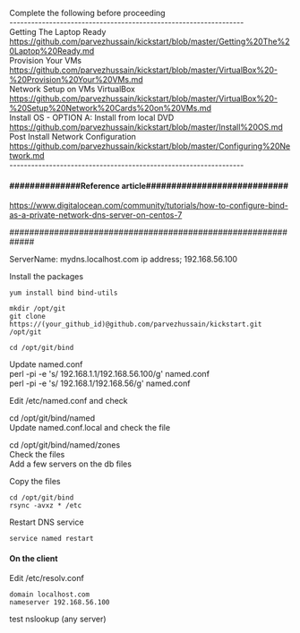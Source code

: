 Complete the following before proceeding <br>
----------------------------------------------------------------- <br>
Getting The Laptop Ready <br>
https://github.com/parvezhussain/kickstart/blob/master/Getting%20The%20Laptop%20Ready.md <br>
Provision Your VMs <br>
https://github.com/parvezhussain/kickstart/blob/master/VirtualBox%20-%20Provision%20Your%20VMs.md <br> 
Network Setup on VMs VirtualBox <br>
https://github.com/parvezhussain/kickstart/blob/master/VirtualBox%20-%20Setup%20Network%20Cards%20on%20VMs.md <br>
Install OS - OPTION A: Install from local DVD <br>
https://github.com/parvezhussain/kickstart/blob/master/Install%20OS.md <br>
Post Install Network Configuration <br>
https://github.com/parvezhussain/kickstart/blob/master/Configuring%20Network.md <br>
----------------------------------------------------------------- <br>

#### ##############Reference article############################

https://www.digitalocean.com/community/tutorials/how-to-configure-bind-as-a-private-network-dns-server-on-centos-7

#############################################################

ServerName:  mydns.localhost.com
ip address;  192.168.56.100

Install the packages

    yum install bind bind-utils

    mkdir /opt/git 
    git clone https://(your_github_id)@github.com/parvezhussain/kickstart.git /opt/git

    cd /opt/git/bind

Update named.conf <br>
perl -pi -e 's/ 192.168.1.1/192.168.56.100/g' named.conf <br>
perl -pi -e 's/ 192.168.1/192.168.56/g' named.conf

Edit  /etc/named.conf and check

cd /opt/git/bind/named <br>
Update named.conf.local and check the file

cd /opt/git/bind/named/zones <br>
Check the files <br>
Add a few servers on the db files <br>

Copy the files 

    cd /opt/git/bind
    rsync -avxz * /etc

Restart DNS service

    service named restart


#### On the client
Edit /etc/resolv.conf
    
    domain localhost.com
    nameserver 192.168.56.100

test
nslookup (any server)

